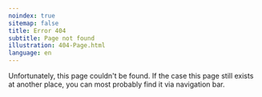 ```yaml
---
noindex: true
sitemap: false
title: Error 404
subtitle: Page not found
illustration: 404-Page.html
language: en
---
```


Unfortunately, this page couldn't be found. If the case this page still exists at another place, you can most probably find it via navigation bar.
